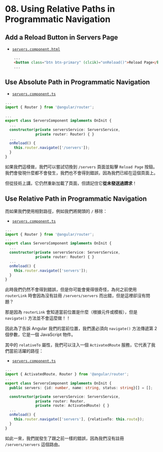 # 08. Using Relative Paths in Programmatic Navigation

## Add a Reload Button in Servers Page

- [`servers.component.html`](../../routing-app/src/app/servers/servers.component.html)

```html
    ...
    <button class="btn btn-primary" (clcik)="onReload()">Reload Page</button>
    ...
```

## Use Absolute Path in Programmatic Navigation

- [`servers.component.ts`](../../routing-app/src/app/servers/servers.component.ts)

```ts
...
import { Router } from '@angular/router';

...
export class ServersComponent implements OnInit {
  ...
  constructor(private serversService: ServersService,
              private router: Router) { }
  ...
  onReload() {
    this.router.navigate(['/servers']);
  }
}
```

如果我們這樣做，我們可以嘗試切換到 `/servers` 頁面並點擊 ` Reload Page ` 按鈕。 我們會發現什麼都不會發生，我們也不會得到錯誤，因為我們已經在這個頁面上。

但從技術上講，它仍然重新加載了頁面，但請記住它**從未發送過請求**！

## Use Relative Path in Programmatic Navigation

而如果我們使用相對路徑，例如我們將開頭的 `/` 移除：

- [`servers.component.ts`](../../routing-app/src/app/servers/servers.component.ts)

```ts
...
import { Router } from '@angular/router';
...
export class ServersComponent implements OnInit {
  ...
  constructor(private serversService: ServersService,
              private router: Router) { }
  ...
  onReload() {
    this.router.navigate(['servers']);
  }
}
```

此時我們仍然不會得到錯誤，但是你可能會覺得很奇怪，為何之前使用 `routerLink` 時會因為沒有註冊 `/servers/servers` 而出錯，但是這裡卻沒有問題？

那是因為 `routerLink` 會知道當前位置是什麼（根據元件或模板），但是 `navigate()` 方法並不會這麼做！！

因此為了告訴 Angular 我們的當前位置，我們還必須向 `navigate()` 方法傳遞第 2 個參數，它是一個 JavaScript 物件。

其中的 `relativeTo` 屬性，我們可以注入一個 `ActivatedRoute` 服務，它代表了我們當前活躍的路徑：

- [`servers.component.ts`](../../routing-app/src/app/servers/servers.component.ts)

```ts
...
import { ActivatedRoute, Router } from '@angular/router';
...
export class ServersComponent implements OnInit {
  public servers: {id: number, name: string, status: string}[] = [];

  constructor(private serversService: ServersService,
              private router: Router,
              private route: ActivatedRoute) { }
  ...
  onReload() {
    this.router.navigate(['servers'], {relativeTo: this.route});
  }
}
```

如此一來，我們就發生了跟之前一樣的錯誤，因為我們沒有註冊 `/servers/servers` 這個路由。